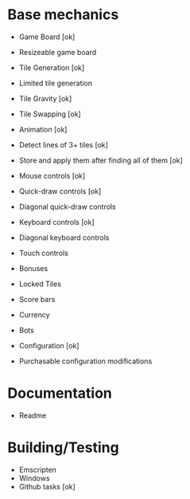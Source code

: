 # Base mechanics
 * Game Board [ok]
  * Resizeable game board

 * Tile Generation [ok]
  * Limited tile generation
 * Tile Gravity [ok]

 * Tile Swapping [ok]
  * Animation [ok]

 * Detect lines of 3+ tiles [ok]
  * Store and apply them after finding all of them [ok]

 * Mouse controls [ok]
  * Quick-draw controls [ok]
  * Diagonal quick-draw controls
 * Keyboard controls [ok]
  * Diagonal keyboard controls
 * Touch controls

 * Bonuses
 * Locked Tiles
 * Score bars
  * Currency

 * Bots
 * Configuration [ok]
  * Purchasable configuration modifications

# Documentation
 * Readme

# Building/Testing
 * Emscripten
 * Windows
 * Github tasks [ok]

